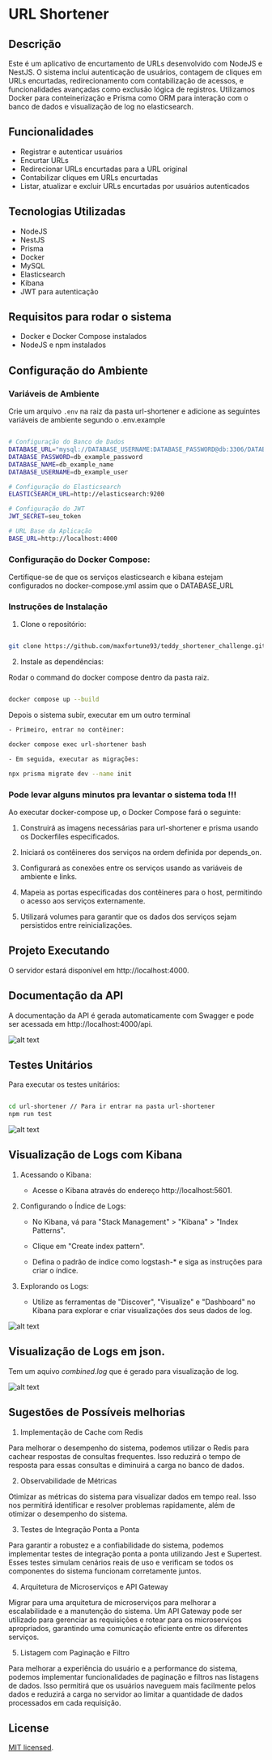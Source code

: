 # URL Shortener


## Descrição

Este é um aplicativo de encurtamento de URLs desenvolvido com NodeJS e NestJS. O sistema inclui autenticação de usuários, contagem de cliques em URLs encurtadas, redirecionamento com contabilização de acessos, e funcionalidades avançadas como exclusão lógica de registros. Utilizamos Docker para conteinerização e Prisma como ORM para interação com o banco de dados e visualização de log no elasticsearch.


## Funcionalidades

- Registrar e autenticar usuários
- Encurtar URLs
- Redirecionar URLs encurtadas para a URL original
- Contabilizar cliques em URLs encurtadas
- Listar, atualizar e excluir URLs encurtadas por usuários autenticados

## Tecnologias Utilizadas

- NodeJS
- NestJS
- Prisma
- Docker
- MySQL
- Elasticsearch
- Kibana
- JWT para autenticação

## Requisitos para rodar o sistema

- Docker e Docker Compose instalados
- NodeJS e npm instalados

## Configuração do Ambiente

### Variáveis de Ambiente
Crie um arquivo `.env` na raiz da pasta url-shortener e adicione as seguintes variáveis de ambiente segundo o .env.example

````bash

# Configuração do Banco de Dados
DATABASE_URL="mysql://DATABASE_USERNAME:DATABASE_PASSWORD@db:3306/DATABASE_NAME"
DATABASE_PASSWORD=db_example_password
DATABASE_NAME=db_example_name
DATABASE_USERNAME=db_example_user

# Configuração do Elasticsearch
ELASTICSEARCH_URL=http://elasticsearch:9200

# Configuração do JWT
JWT_SECRET=seu_token

# URL Base da Aplicação
BASE_URL=http://localhost:4000

````

### Configuração do Docker Compose:

Certifique-se de que os serviços elasticsearch e kibana estejam configurados no docker-compose.yml assim que o DATABASE_URL

### Instruções de Instalação

1. Clone o repositório:

````bash

git clone https://github.com/maxfortune93/teddy_shortener_challenge.git

````

2. Instale as dependências:

Rodar o command do docker compose dentro da pasta raiz.

````bash

docker compose up --build

````

Depois o sistema subir, executar em um outro terminal

````bash
- Primeiro, entrar no contêiner:

docker compose exec url-shortener bash

- Em seguida, executar as migrações:

npx prisma migrate dev --name init

````

### Pode levar alguns minutos pra levantar o sistema toda !!!

Ao executar docker-compose up, o Docker Compose fará o seguinte:

1. Construirá as imagens necessárias para url-shortener e prisma usando os Dockerfiles especificados.

2. Iniciará os contêineres dos serviços na ordem definida por depends_on.

3. Configurará as conexões entre os serviços usando as variáveis de ambiente e links.

4. Mapeia as portas especificadas dos contêineres para o host, permitindo o acesso aos serviços externamente.

4. Utilizará volumes para garantir que os dados dos serviços sejam persistidos entre reinicializações.


## Projeto Executando

O servidor estará disponível em http://localhost:4000.

## Documentação da API

A documentação da API é gerada automaticamente com Swagger e pode ser acessada em http://localhost:4000/api.

![alt text](swagger.png)

## Testes Unitários

Para executar os testes unitários:

````bash

cd url-shortener // Para ir entrar na pasta url-shortener
npm run test

````

![alt text](test.png)

## Visualização de Logs com Kibana

1. Acessando o Kibana:

    * Acesse o Kibana através do endereço http://localhost:5601.

2. Configurando o Índice de Logs:

    * No Kibana, vá para "Stack Management" > "Kibana" > "Index Patterns".

    * Clique em "Create index pattern".

    * Defina o padrão de índice como logstash-* e siga as instruções para criar o índice.

3. Explorando os Logs:

    * Utilize as ferramentas de "Discover", "Visualize" e "Dashboard" no Kibana para explorar e criar visualizações dos seus dados de log.

![alt text](elastic.png)

## Visualização de Logs em json.

  Tem um aquivo *combined.log* que é gerado para visualização de log.

![alt text](logs.png)

## Sugestões de Possíveis melhorias

1. Implementação de Cache com Redis

Para melhorar o desempenho do sistema, podemos utilizar o Redis para cachear respostas de consultas frequentes. Isso reduzirá o tempo de resposta para essas consultas e diminuirá a carga no banco de dados.

2. Observabilidade de Métricas

Otimizar as métricas do sistema para visualizar dados em tempo real. Isso nos permitirá identificar e resolver problemas rapidamente, além de otimizar o desempenho do sistema.

3. Testes de Integração Ponta a Ponta

Para garantir a robustez e a confiabilidade do sistema, podemos implementar testes de integração ponta a ponta utilizando Jest e Supertest. Esses testes simulam cenários reais de uso e verificam se todos os componentes do sistema funcionam corretamente juntos.

4. Arquitetura de Microserviços e API Gateway

Migrar para uma arquitetura de microserviços para melhorar a escalabilidade e a manutenção do sistema. Um API Gateway pode ser utilizado para gerenciar as requisições e rotear para os microserviços apropriados, garantindo uma comunicação eficiente entre os diferentes serviços.

5. Listagem com Paginação e Filtro

Para melhorar a experiência do usuário e a performance do sistema, podemos implementar funcionalidades de paginação e filtros nas listagens de dados. Isso permitirá que os usuários naveguem mais facilmente pelos dados e reduzirá a carga no servidor ao limitar a quantidade de dados processados em cada requisição.


## License

[MIT licensed](LICENSE).

